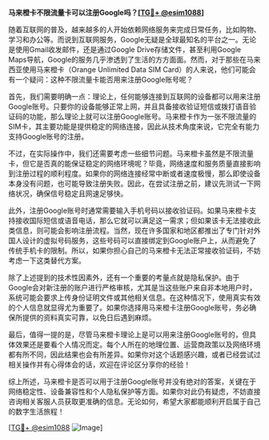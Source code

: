 **马来橙卡不限流量卡可以注册Google吗？[[TG💪+ @esim1088](https://t.me/s/esim1088)]**

随着互联网的普及，越来越多的人开始依赖网络服务来完成日常任务，比如购物、学习和办公等。而说到互联网服务，Google无疑是全球最知名的平台之一。无论是使用Gmail收发邮件，还是通过Google Drive存储文件，甚至利用Google Maps导航，Google的服务几乎渗透到了生活的方方面面。然而，对于那些在马来西亚使用马来橙卡（Orange Unlimited Data SIM Card）的人来说，他们可能会有一个疑问：这种不限流量卡能否用来注册Google账号呢？

首先，我们需要明确一点：理论上，任何能够连接到互联网的设备都可以用来注册Google账号。只要你的设备能够正常上网，并且具备接收验证短信或拨打语音验证码的功能，那么理论上就可以注册Google账号。马来橙卡作为一张不限流量的SIM卡，其主要功能是提供稳定的网络连接，因此从技术角度来说，它完全有能力支持Google账号的注册。

不过，在实际操作中，我们还需要考虑一些细节问题。马来橙卡虽然是不限流量卡，但它是否真的能保证稳定的网络环境呢？毕竟，网络速度和服务质量直接影响到注册过程的顺利程度。如果你的网络连接经常中断或者速度极慢，那么即使设备本身没有问题，也可能导致注册失败。因此，在尝试注册之前，建议先测试一下网络状况，确保信号稳定且网速足够快。

此外，注册Google账号时通常需要输入手机号码以接收验证码。如果马来橙卡支持接收国际短信或语音电话，那么它就可以满足这一需求；但如果该卡无法接收此类信息，则可能会影响注册流程。当然，现在许多国家和地区都推出了专门针对外国人设计的虚拟号码服务，这些号码可以直接绑定到Google账户上，从而避免了传统手机卡的限制。所以，如果你担心自己的马来橙卡无法正常接收验证码，不妨考虑一下这类替代方案。

除了上述提到的技术性因素外，还有一个重要的考量点就是隐私保护。由于Google会对新注册的账户进行严格审核，尤其是当这些账户来自非本地用户时，系统可能会要求上传身份证明文件或其他相关信息。在这种情况下，使用真实有效的个人信息就显得尤为重要了。如果你选择用马来橙卡注册Google账号，务必确保所提供的资料真实可靠，以免日后遇到麻烦。

最后，值得一提的是，尽管马来橙卡理论上是可以用来注册Google账号的，但具体效果还是要看个人情况而定。每个人所在的地理位置、运营商政策以及网络环境都有所不同，因此结果也会有所差异。如果你对这个话题感兴趣，或者已经尝试过相关操作并有心得体会的话，欢迎在评论区分享你的经验！

综上所述，马来橙卡是否可以用于注册Google账号并没有绝对的答案，关键在于网络稳定性、设备兼容性和个人隐私保护等方面。如果你对此仍有疑虑，不妨直接咨询相关客服人员获取更准确的信息。无论如何，希望大家都能顺利开启属于自己的数字生活旅程！

[[TG💪+ @esim1088](https://t.me/s/esim1088) ![Image](https://i.postimg.cc/4NQfJmqS/Snipaste-2025-05-13-00-14-12.png)]